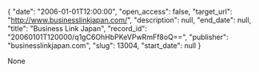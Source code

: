 {
  "date": "2006-01-01T12:00:00", 
  "open_access": false, 
  "target_url": "http://www.businesslinkjapan.com/", 
  "description": null, 
  "end_date": null, 
  "title": "Business Link Japan", 
  "record_id": "20060101T120000/q1gC6OhHbPKeVPwRmFf8oQ==", 
  "publisher": "businesslinkjapan.com", 
  "slug": 13004, 
  "start_date": null
}

None